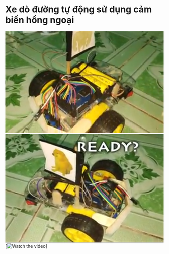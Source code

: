 # Xe dò đường tự động sử dụng cảm biến hồng ngoại
![View 1](https://github.com/vpganh/path-findding-car-using-sensors/blob/main/image1.PNG?raw=true)
![View 2](https://github.com/vpganh/path-findding-car-using-sensors/blob/main/image2.PNG?raw=true)
[![Watch the video](https://drive.google.com/file/d/1MODMzKIm5_2t4zhwP0Wib31_a-ZyUed7/view?usp=sharing)]
